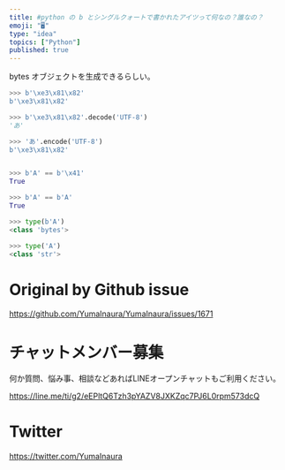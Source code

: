 ```yaml
---
title: #python の b とシングルクォートで書かれたアイツって何なの？誰なの？
emoji: "🖥"
type: "idea"
topics: ["Python"]
published: true
---
```


bytes オブジェクトを生成できるらしい。

```py
>>> b'\xe3\x81\x82'
b'\xe3\x81\x82'

>>> b'\xe3\x81\x82'.decode('UTF-8')
'あ'

>>> 'あ'.encode('UTF-8')
b'\xe3\x81\x82'


>>> b'A' == b'\x41'
True

>>> b'A' == b'A'
True

>>> type(b'A')
<class 'bytes'>

>>> type('A')
<class 'str'>

```

# Original by Github issue

https://github.com/YumaInaura/YumaInaura/issues/1671








<!-- Update From Qiita API -->

# チャットメンバー募集


何か質問、悩み事、相談などあればLINEオープンチャットもご利用ください。

https://line.me/ti/g2/eEPltQ6Tzh3pYAZV8JXKZqc7PJ6L0rpm573dcQ





# Twitter


https://twitter.com/YumaInaura


<!-- Update From Qiita API -->


